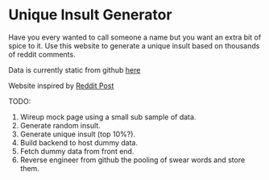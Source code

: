 # Unique Insult Generator
Have you every wanted to call someone a name but you want an extra bit of spice to it.
Use this website to generate a unique insult based on thousands of reddit comments.

Data is currently static from github [here](https://github.com/colinmorris/pejorative-compounds)

Website inspired by [Reddit Post](https://www.reddit.com/r/dataisbeautiful/comments/vmw0eu/oc_frequency_of_compound_insults_eg_poophead/)

TODO:

1. Wireup mock page using a small sub sample of data.
1. Generate random insult.
1. Generate unique insult (top 10%?).
1. Build backend to host dummy data.
1. Fetch dummy data from front end.
1. Reverse engineer from github the pooling of swear words and store them.

